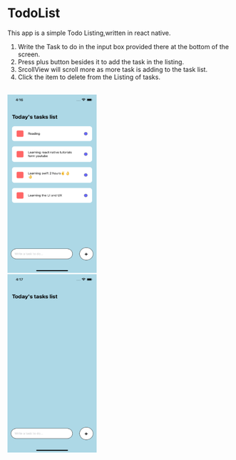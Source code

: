# TodoList
This app is a simple Todo Listing,written in react native.<br>
1. Write the Task to do in the input box provided there at the bottom of the screen.<br> 
2. Press plus button besides it to add the task in the listing.<br>
3. SrcollView will scroll more as more task is adding to the task list.<br>
4. Click the item to delete from the Listing of tasks.<br>   
<br>   
<img src = "https://github.com/mksmanish/TodoList/blob/main/ss/Simulator%20Screen%20Shot%20-%20iPhone%2012%20-%202021-09-19%20at%2016.16.58.png" width="200" height="400" ><br>
<img src = "https://github.com/mksmanish/TodoList/blob/main/ss/Simulator%20Screen%20Shot%20-%20iPhone%2012%20-%202021-09-19%20at%2016.17.49.png" width="200" height="400" ><br>
<br>
   
